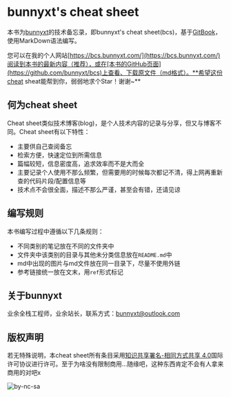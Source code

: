 # bunnyxt's cheat sheet

本书为[bunnyxt](https://www.bunnyxt.com)的技术备忘录，即bunnyxt's cheat sheet(bcs)，基于[GitBook](https://github.com/GitbookIO/gitbook)，使用MarkDown语法编写。

您可以在我的个人网站[https://bcs.bunnyxt.com/](https://bcs.bunnyxt.com/)阅读到本书的最新内容（推荐），或在[本书的GitHub页面](https://github.com/bunnyxt/bcs)上查看、下载原文件（md格式）。**希望这份cheat sheat能帮到你，弱弱地求个Star！谢谢~**

## 何为cheat sheet

Cheat sheet类似技术博客(blog)，是个人技术内容的记录与分享，但又与博客不同。Cheat sheet有以下特性：
- 主要供自己查阅备忘
- 检索方便，快速定位到所需信息
- 篇幅较短，信息密度高，追求效率而不是大而全
- 主要记录个人使用不那么频繁，但需要用的时候每次都记不清，得上网再重新查的代码片段/配置信息等
- 技术点不会很全面，描述不那么严谨，甚至会有错，还请见谅

## 编写规则

本书编写过程中遵循以下几条规则：
- 不同类别的笔记放在不同的文件夹中
- 文件夹中该类别的目录与其他未分类信息放在`README.md`中
- md中出现的图片与md文件放在同一目录下，尽量不使用外链
- 参考链接统一放在文末，用`ref`形式标记

## 关于bunnyxt

业余全栈工程师，业余站长，联系方式：[bunnyxt@outlook.com](mailto:bunnyxt@outlook.com)

## 版权声明

若无特殊说明，本cheat sheet所有条目采用[知识共享署名-相同方式共享 4.0](http://creativecommons.org/licenses/by-sa/4.0/)国际许可协议进行许可。至于为啥没有限制商用...随缘吧，这种东西肯定不会有人拿来商用的对吧x

![by-nc-sa](https://i.creativecommons.org/l/by-sa/4.0/88x31.png)

